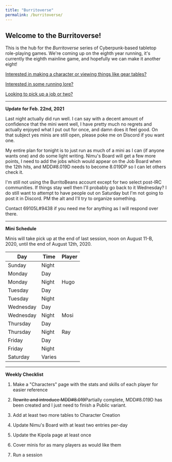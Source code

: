 ```yaml
---
title: "Burritoverse"
permalink: /burritoverse/
---
```


## Welcome to the Burritoverse!

This is the hub for the *Burritoverse* series of Cyberpunk-based tabletop role-playing games. We're coming up on the eighth year running, it's currently the eighth mainline game, and hopefully we can make it another eight!

[Interested in making a character or viewing things like gear tables?](/burritoverse/ccreation/)

[Interested in some running lore?](/burritoverse/lore/)

[Looking to pick up a job or two?](/burritoverse/jobs/)

---

**Update for Feb. 22nd, 2021**

Last night actually did run well. I can say with a decent amount of confidence that the mini went well, I have pretty much no regrets and actually enjoyed what I put out for once, and damn does it feel good. On that subject yes minis are still open, please poke me on Discord if you want one.

My entire plan for tonight is to just run as much of a mini as I can (if anyone wants one) and do some light writing. Nimu's Board will get a few more points, I need to add the jobs which would appear on the Job Board when the 12th hits, and MDD#8.019D needs to become 8.019DP so I can let others check it. 

I'm still not using the BurritoBeans account except for two select post-IRC communities. If things stay well then I'll probably go back to it Wednesday? I do still want to attempt to have people out on Saturday but I'm not going to post it in Discord. PM the alt and I'll try to organize something. 

Contact 69105L#9438 if you need me for anything as I will respond over there.

---

**Mini Schedule**

Minis will take pick up at the end of last session, noon on August 11-B, 2020, until the end of August 12th, 2020.

Day       | Time   | Player
----------|--------|-------
Sunday    | Night  | 
Monday    | Day    | 
Monday    | Night  | Hugo
Tuesday   | Day    | 
Tuesday   | Night  | 
Wednesday | Day    | 
Wednesday | Night  | Mosi
Thursday  | Day    | 
Thursday  | Night  | Ray
Friday    | Day    | 
Friday    | Night  | 
Saturday  | Varies | 

---

**Weekly Checklist**

1. Make a "Characters" page with the stats and skills of each player for easier reference

2. ~~Rewrite and introduce MDD#8.019~~Partially complete, MDD#8.019D has been created and I just need to finish a Public variant.

3. Add at least two more tables to Character Creation

4. Update Nimu's Board with at least two entries per-day

5. Update the Kipola page at least once

6. Cover minis for as many players as would like them

7. Run a session
